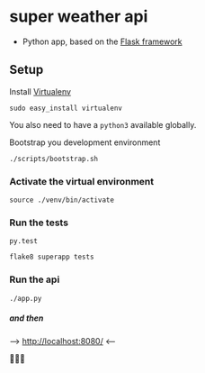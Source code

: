 # super weather api

- Python app, based on the [Flask framework](http://flask.pocoo.org/)

## Setup

Install [Virtualenv](https://virtualenv.pypa.io/en/latest/)

```
sudo easy_install virtualenv
```

You also need to have a `python3` available globally.

Bootstrap you development environment

```
./scripts/bootstrap.sh
```

### Activate the virtual environment

```source ./venv/bin/activate```

### Run the tests

```py.test```

```flake8 superapp tests```

### Run the api

```./app.py```

##### and then

--> [http://localhost:8080/](http://localhost:8080/) <--

🎉🎉🎉
